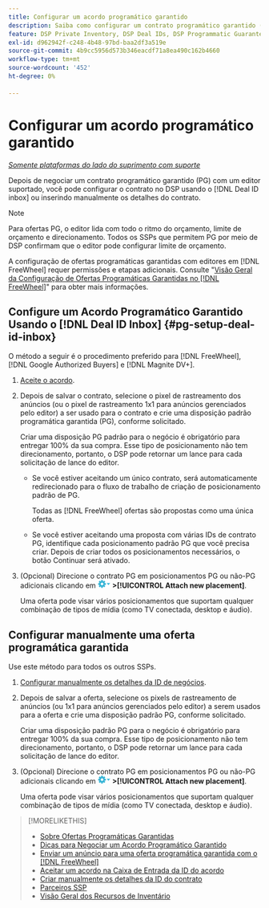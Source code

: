 ```yaml
---
title: Configurar um acordo programático garantido
description: Saiba como configurar um contrato programático garantido (PG) que você negociou com um editor.
feature: DSP Private Inventory, DSP Deal IDs, DSP Programmatic Guaranteed Deals
exl-id: d962942f-c248-4b48-97bd-baa2df3a519e
source-git-commit: 4b9cc5956d573b346eacdf71a8ea490c162b4660
workflow-type: tm+mt
source-wordcount: '452'
ht-degree: 0%

---
```


# Configurar um acordo programático garantido

*[Somente plataformas do lado do suprimento com suporte](programmatic-guaranteed-about.md)*

Depois de negociar um contrato programático garantido (PG) com um editor suportado, você pode configurar o contrato no DSP usando o [!DNL Deal ID inbox] ou inserindo manualmente os detalhes do contrato.

>[!NOTE]
>
> Para ofertas PG, o editor lida com todo o ritmo do orçamento, limite de orçamento e direcionamento. Todos os SSPs que permitem PG por meio de DSP confirmam que o editor pode configurar limite de orçamento.
>
> A configuração de ofertas programáticas garantidas com editores em [!DNL FreeWheel] requer permissões e etapas adicionais. Consulte &quot;[Visão Geral da Configuração de Ofertas Programáticas Garantidas no [!DNL FreeWheel]](freewheel-overview.md)&quot; para obter mais informações.

## Configure um Acordo Programático Garantido Usando o [!DNL Deal ID Inbox] {#pg-setup-deal-id-inbox}

O método a seguir é o procedimento preferido para [!DNL FreeWheel], [!DNL Google Authorized Buyers] e [!DNL Magnite DV+].

1. [Aceite o acordo](deal-id-inbox-accept.md).

1. Depois de salvar o contrato, selecione o pixel de rastreamento dos anúncios (ou o pixel de rastreamento 1x1 para anúncios gerenciados pelo editor) a ser usado para o contrato e crie uma disposição padrão programática garantida (PG), conforme solicitado.

   Criar uma disposição PG padrão para o negócio é obrigatório para entregar 100% da sua compra. Esse tipo de posicionamento não tem direcionamento, portanto, o DSP pode retornar um lance para cada solicitação de lance do editor.

   * Se você estiver aceitando um único contrato, será automaticamente redirecionado para o fluxo de trabalho de criação de posicionamento padrão de PG.

     Todas as [!DNL FreeWheel] ofertas são propostas como uma única oferta.

   * Se você estiver aceitando uma proposta com várias IDs de contrato PG, identifique cada posicionamento padrão PG que você precisa criar. Depois de criar todos os posicionamentos necessários, o botão Continuar será ativado.

1. (Opcional) Direcione o contrato PG em posicionamentos PG ou não-PG adicionais clicando em ![menu Opções](/help/dsp/assets/options-menu.png) **>[!UICONTROL Attach new placement]**.

   Uma oferta pode visar vários posicionamentos que suportam qualquer combinação de tipos de mídia (como TV conectada, desktop e áudio).

## Configurar manualmente uma oferta programática garantida

Use este método para todos os outros SSPs.

1. [Configurar manualmente os detalhes da ID de negócios](deal-id-create.md).

1. Depois de salvar a oferta, selecione os pixels de rastreamento de anúncios (ou 1x1 para anúncios gerenciados pelo editor) a serem usados para a oferta e crie uma disposição padrão PG, conforme solicitado.

   Criar uma disposição padrão PG para o negócio é obrigatório para entregar 100% da sua compra. Esse tipo de posicionamento não tem direcionamento, portanto, o DSP pode retornar um lance para cada solicitação de lance do editor.

1. (Opcional) Direcione o contrato PG em posicionamentos PG ou não-PG adicionais clicando em ![menu Opções](/help/dsp/assets/options-menu.png) **>[!UICONTROL Attach new placement]**.

   Uma oferta pode visar vários posicionamentos que suportam qualquer combinação de tipos de mídia (como TV conectada, desktop e áudio).

>[!MORELIKETHIS]
>
>* [Sobre Ofertas Programáticas Garantidas](programmatic-guaranteed-about.md)
>* [Dicas para Negociar um Acordo Programático Garantido](/help/dsp/inventory/programmatic-guaranteed-tips.md)
>* [Enviar um anúncio para uma oferta programática garantida com o  [!DNL FreeWheel]](freewheel-submit.md)
>* [Aceitar um acordo na Caixa de Entrada da ID do acordo](deal-id-inbox-accept.md)
>* [Criar manualmente os detalhes da ID do contrato](deal-id-create.md)
>* [Parceiros SSP](ssp-partners.md)
>* [Visão Geral dos Recursos de Inventário](inventory-overview.md)

